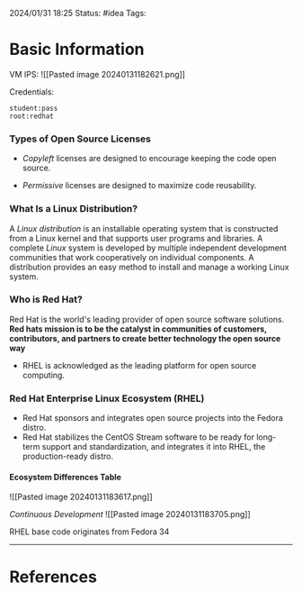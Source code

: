 2024/01/31 18:25
Status: #idea
Tags:

# Basic Information

VM IPS:
![[Pasted image 20240131182621.png]]

Credentials:

	student:pass
	root:redhat
	

### Types of Open Source Licenses

- _Copyleft_ licenses are designed to encourage keeping the code open source.
    
- _Permissive_ licenses are designed to maximize code reusability.

### What Is a Linux Distribution?

A _Linux distribution_ is an installable operating system that is constructed from a Linux kernel and that supports user programs and libraries. A complete _Linux_ system is developed by multiple independent development communities that work cooperatively on individual components. A distribution provides an easy method to install and manage a working Linux system.

### Who is Red Hat?

Red Hat is the world's leading provider of open source software solutions. **Red hats mission is to be the catalyst in communities of customers, contributors, and partners to create better technology the open source way**

- RHEL is acknowledged as the leading platform for open source computing.

### Red Hat Enterprise Linux Ecosystem (RHEL)

- Red Hat sponsors and integrates open source projects into the Fedora distro.
- Red Hat stabilizes the CentOS Stream software to be ready for long-term support and standardization, and integrates it into RHEL, the production-ready distro.

#### Ecosystem Differences Table

![[Pasted image 20240131183617.png]]

*Continuous Development*
![[Pasted image 20240131183705.png]]

RHEL base code originates from Fedora 34




---
# References
